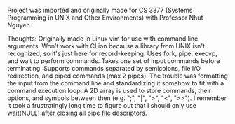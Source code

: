 Project was imported and originally made for CS 3377 (Systems Programming in UNIX and Other Environments) with Professor Nhut Nguyen.

Thoughts: Originally made in Linux vim for use with command line arguments. Won't work with CLion because a library from UNIX isn't recognized, so it's just here for
record-keeping. Uses fork, pipe, execvp, and wait to perform commands. Takes one set of input commands before terminating. Supports commands separated by semicolons, 
file I/O redirection, and piped commands (max 2 pipes). The trouble was formatting the input from the command line and standardizing it somehow to fit with a command execution 
loop. A 2D array is used to store commands, their options, and symbols between then (e.g. ";", "|", ">", "<", ">>"). I remember it took a frustratingly long time to figure out
that I should only use wait(NULL) after closing all pipe file descriptors.

